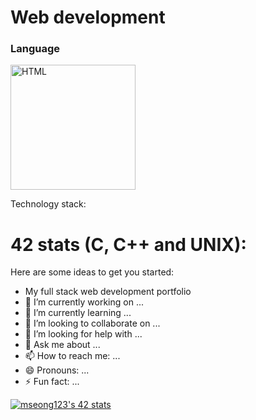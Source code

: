 # Web development

### Language
<img src="https://user-images.githubusercontent.com/25181517/192158954-f88b5814-d510-4564-b285-dff7d6400dad.png" alt="HTML" width="200"/>


Technology stack:



# 42 stats (C, C++ and UNIX): 

Here are some ideas to get you started:

- My full stack web development portfolio 
- 🔭 I’m currently working on ...
- 🌱 I’m currently learning ...
- 👯 I’m looking to collaborate on ...
- 🤔 I’m looking for help with ...
- 💬 Ask me about ...
- 📫 How to reach me: ...
- 😄 Pronouns: ...
- ⚡ Fun fact: ...

[![mseong123's 42 stats](https://badge.mediaplus.ma//<username>)](https://github.com/oakoudad/badge42)
